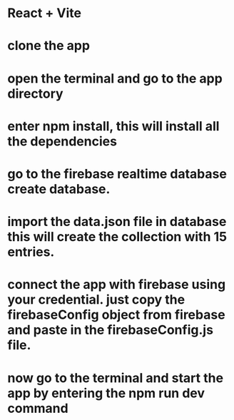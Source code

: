 # React + Vite
# clone the app
# open the terminal and go to the app directory
# enter npm install, this will install all the dependencies
# go to the firebase realtime database create database.
# import the data.json file in database this will create the collection with 15 entries.
# connect the app with firebase using your credential. just copy the firebaseConfig object from   firebase and paste in the firebaseConfig.js file.
# now go to the terminal and start the app by entering the npm run dev command
